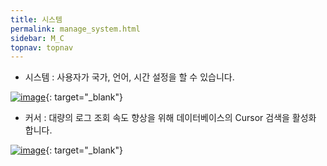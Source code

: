 ```yaml
---
title: 시스템
permalink: manage_system.html
sidebar: M_C
topnav: topnav
---
```


- 시스템 : 사용자가 국가, 언어, 시간 설정을 할 수 있습니다.

[![image](/docs/images/Manual/common/manage/sys/1.png)](/docs/images/Manual/common/manage/sys/1.png){: target="_blank"}

- 커서 : 대량의 로그 조회 속도 향상을 위해 데이터베이스의 Cursor 검색을 활성화 합니다.

[![image](/docs/images/Manual/common/manage/sys/2.png)](/docs/images/Manual/common/manage/sys/2.png){: target="_blank"}
